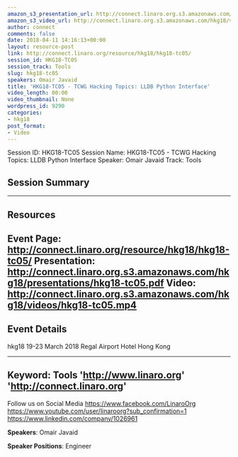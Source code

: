 ```yaml
---
amazon_s3_presentation_url: http://connect.linaro.org.s3.amazonaws.com/hkg18/presentations/hkg18-tc05.pdf
amazon_s3_video_url: http://connect.linaro.org.s3.amazonaws.com/hkg18/videos/hkg18-tc05.mp4
author: connect
comments: false
date: 2018-04-11 14:16:13+00:00
layout: resource-post
link: http://connect.linaro.org/resource/hkg18/hkg18-tc05/
session_id: HKG18-TC05
session_track: Tools
slug: hkg18-tc05
speakers: Omair Javaid
title: 'HKG18-TC05 - TCWG Hacking Topics: LLDB Python Interface'
video_length: 00:00
video_thumbnail: None
wordpress_id: 9290
categories:
- hkg18
post_format:
- Video
---
```


Session ID: HKG18-TC05
Session Name: HKG18-TC05 - TCWG Hacking Topics: LLDB Python Interface
Speaker: Omair Javaid
Track: Tools


## Session Summary

---------------------------------------------------
## Resources
Event Page: http://connect.linaro.org/resource/hkg18/hkg18-tc05/
Presentation: http://connect.linaro.org.s3.amazonaws.com/hkg18/presentations/hkg18-tc05.pdf
Video: http://connect.linaro.org.s3.amazonaws.com/hkg18/videos/hkg18-tc05.mp4
 ---------------------------------------------------
## Event Details
hkg18
19-23 March 2018 
Regal Airport Hotel Hong Kong

---------------------------------------------------
Keyword: Tools
'http://www.linaro.org'
'http://connect.linaro.org'
---------------------------------------------------
Follow us on Social Media
https://www.facebook.com/LinaroOrg
https://www.youtube.com/user/linaroorg?sub_confirmation=1
https://www.linkedin.com/company/1026961

**Speakers**: Omair Javaid

**Speaker Positions**: Engineer


